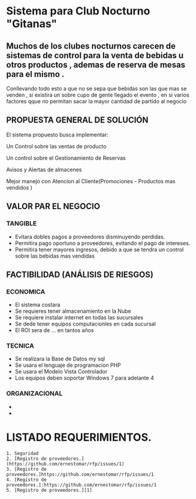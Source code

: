 # Sistema para Club Nocturno "Gitanas"

## Muchos de los clubes nocturnos carecen de sistemas de control para la venta de bebidas u otros productos , ademas de reserva de mesas para el mismo .

Conllevando todo esto a que no se sepa que bebidas son las que mas se venden , si existira un sobre cupo de gente llegado el evento , en si varios factores qque no permitan sacar la mayor cantidad de partido al negocio



## PROPUESTA GENERAL DE SOLUCIÓN

El sistema propuesto busca implementar:

Un Control sobre las ventas de producto

Un control sobre el Gestionamiento de Reservas 

Avisos y Alertas de almacenes

Mejor manejo con Atencion al Cliente(Promociones - Productos mas vendidos ) 

## VALOR PAR EL NEGOCIO

### TANGIBLE

 - Evitara dobles pagos a proveedores disminuyendo perdidas.
 - Permitira pago oportuno a proveedores, evitando el pago de intereses.
 - Permitira tener mayores ingresos, debido a que se tendra un control sobre las bebidas mas vendidas 

 

## FACTIBILIDAD (ANÁLISIS DE RIESGOS)

### ECONOMICA
 - El sistema costara
 - Se requieres tener almacenamiento en la Nube 
 - Se requiere instalar internet en todas las sucursales
 - Se dede tener equipos computacionles en cada sucursal
 - El ROI sera de ... en tantos años
 
### TECNICA
 - Se realizara la Base de Datos my sql 
 - Se usara el lenguaje de programacion PHP 
 - Se usara el Modelo Vista Controlador  
 - Los equipos deben soportar Windows 7 para adelante 
4
### ORGANIZACIONAL
 -
 -
 
 
# LISTADO REQUERIMIENTOS.
	1. Seguridad
	2. [Registro de proveedores.](https://github.com/ernestomar/rfp/issues/1)
	3. [Registro de proveedores.]https://github.com/ernestomar/rfp/issues/1
	4. [Registro de proveedores.]:https://github.com/ernestomar/rfp/issues/1
	5. [Registro de proveedores.][1]
	

